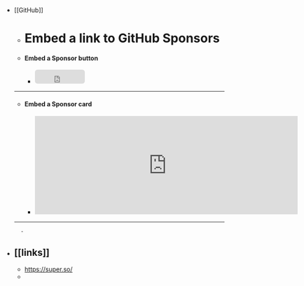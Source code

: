 - [[GitHub]]
	- # Embed a link to GitHub Sponsors
	- #### Embed a Sponsor button
		- <iframe src="https://github.com/sponsors/AmirhosseinOlyaei/button" title="Sponsor AmirhosseinOlyaei" height="32" width="114" style="border: 0; border-radius: 6px;"></iframe>
	- ---
	- #### Embed a Sponsor card
		- <iframe src="https://github.com/sponsors/AmirhosseinOlyaei/card" title="Sponsor AmirhosseinOlyaei" height="225" width="600" style="border: 0;"></iframe>
	- ---
		-
- [[links]]
	-
	- https://super.so/
	-